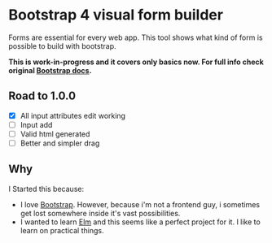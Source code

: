 # Bootstrap 4 visual form builder

Forms are essential for every web app. This tool shows what kind of form is possible to build with bootstrap.

**This is work-in-progress and it covers only basics now. For full info check original [Bootstrap docs](http://v4-alpha.getbootstrap.com/getting-started/introduction/).**

## Road to 1.0.0

- [x] All input attributes edit working
- [ ] Input add
- [ ] Valid html generated
- [ ] Better and simpler drag

## Why

I Started this because:

* I love [Bootstrap](http://v4-alpha.getbootstrap.com/). However, because i'm not a frontend guy, i sometimes get lost somewhere inside it's vast possibilities.
* I wanted to learn [Elm](http://elm-lang.org/) and this seems like a perfect project for it. I like to learn on practical things.
